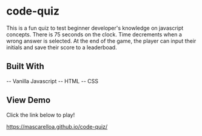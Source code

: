 # code-quiz

This is a fun quiz to test beginner developer's knowledge on javascript concepts. There is 75 seconds on the clock. Time decrements when a wrong answer is selected. At the end of the game, the player can input their initials and save their score to a leaderboad. 

## Built With
-- Vanilla Javascript
-- HTML
-- CSS

## View Demo

Click the link below to play!

https://mascarelloa.github.io/code-quiz/

